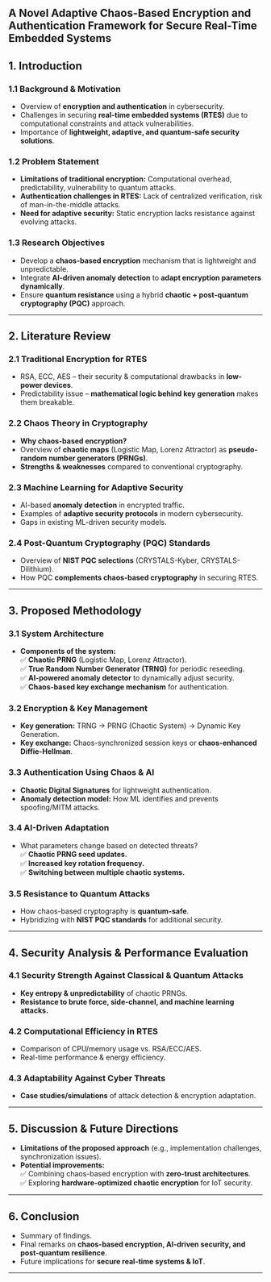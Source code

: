 
## **A Novel Adaptive Chaos-Based Encryption and Authentication Framework for Secure Real-Time Embedded Systems**


## **1. Introduction**

### **1.1 Background & Motivation**

- Overview of **encryption and authentication** in cybersecurity.
- Challenges in securing **real-time embedded systems (RTES)** due to computational constraints and attack vulnerabilities.
- Importance of **lightweight, adaptive, and quantum-safe security solutions**.

### **1.2 Problem Statement**

- **Limitations of traditional encryption:** Computational overhead, predictability, vulnerability to quantum attacks.
- **Authentication challenges in RTES:** Lack of centralized verification, risk of man-in-the-middle attacks.
- **Need for adaptive security:** Static encryption lacks resistance against evolving attacks.

### **1.3 Research Objectives**

- Develop a **chaos-based encryption** mechanism that is lightweight and unpredictable.
- Integrate **AI-driven anomaly detection** to **adapt encryption parameters dynamically**.
- Ensure **quantum resistance** using a hybrid **chaotic + post-quantum cryptography (PQC)** approach.

---

## **2. Literature Review**

### **2.1 Traditional Encryption for RTES**

- RSA, ECC, AES – their security & computational drawbacks in **low-power devices**.
- Predictability issue – **mathematical logic behind key generation** makes them breakable.

### **2.2 Chaos Theory in Cryptography**

- **Why chaos-based encryption?**
- Overview of **chaotic maps** (Logistic Map, Lorenz Attractor) as **pseudo-random number generators (PRNGs)**.
- **Strengths & weaknesses** compared to conventional cryptography.

### **2.3 Machine Learning for Adaptive Security**

- AI-based **anomaly detection** in encrypted traffic.
- Examples of **adaptive security protocols** in modern cybersecurity.
- Gaps in existing ML-driven security models.

### **2.4 Post-Quantum Cryptography (PQC) Standards**

- Overview of **NIST PQC selections** (CRYSTALS-Kyber, CRYSTALS-Dilithium).
- How PQC **complements chaos-based cryptography** in securing RTES.

---

## **3. Proposed Methodology**

### **3.1 System Architecture**

- **Components of the system:**  
    ✅ **Chaotic PRNG** (Logistic Map, Lorenz Attractor).  
    ✅ **True Random Number Generator (TRNG)** for periodic reseeding.  
    ✅ **AI-powered anomaly detector** to dynamically adjust security.  
    ✅ **Chaos-based key exchange mechanism** for authentication.

### **3.2 Encryption & Key Management**

- **Key generation:** TRNG → PRNG (Chaotic System) → Dynamic Key Generation.
- **Key exchange:** Chaos-synchronized session keys or **chaos-enhanced Diffie-Hellman**.

### **3.3 Authentication Using Chaos & AI**

- **Chaotic Digital Signatures** for lightweight authentication.
- **Anomaly detection model:** How ML identifies and prevents spoofing/MITM attacks.

### **3.4 AI-Driven Adaptation**

- What parameters change based on detected threats?  
    ✅ **Chaotic PRNG seed updates.**  
    ✅ **Increased key rotation frequency.**  
    ✅ **Switching between multiple chaotic systems.**

### **3.5 Resistance to Quantum Attacks**

- How chaos-based cryptography is **quantum-safe**.
- Hybridizing with **NIST PQC standards** for additional security.

---

## **4. Security Analysis & Performance Evaluation**

### **4.1 Security Strength Against Classical & Quantum Attacks**

- **Key entropy & unpredictability** of chaotic PRNGs.
- **Resistance to brute force, side-channel, and machine learning attacks.**

### **4.2 Computational Efficiency in RTES**

- Comparison of CPU/memory usage vs. RSA/ECC/AES.
- Real-time performance & energy efficiency.

### **4.3 Adaptability Against Cyber Threats**

- **Case studies/simulations** of attack detection & encryption adaptation.

---

## **5. Discussion & Future Directions**

- **Limitations of the proposed approach** (e.g., implementation challenges, synchronization issues).
- **Potential improvements:**  
    ✅ Combining chaos-based encryption with **zero-trust architectures**.  
    ✅ Exploring **hardware-optimized chaotic encryption** for IoT security.

---

## **6. Conclusion**

- Summary of findings.
- Final remarks on **chaos-based encryption, AI-driven security, and post-quantum resilience**.
- Future implications for **secure real-time systems & IoT**.

---
